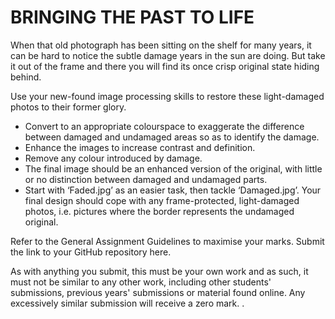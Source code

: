 # BRINGING THE PAST TO LIFE

When that old photograph has been sitting on the shelf for many years, it can be hard to notice the subtle damage years in the sun are doing. But take it out of the frame and there you will find its once crisp original state hiding behind.

Use your new-found image processing skills to restore these light-damaged photos to their former glory.

* Convert to an appropriate colourspace to exaggerate the difference between damaged and undamaged areas so as to identify the damage.
* Enhance the images to increase contrast and definition.
* Remove any colour introduced by damage.
* The final image should be an enhanced version of the original, with little or no distinction between damaged and undamaged parts.
* Start with ‘Faded.jpg’ as an easier task, then tackle ‘Damaged.jpg’. Your final design should cope with any frame-protected, light-damaged photos, i.e. pictures where the border represents the undamaged original.

Refer to the General Assignment Guidelines to maximise your marks. Submit the link to your GitHub repository here.

As with anything you submit, this must be your own work and as such, it must not be similar to any other work, including other students' submissions, previous years' submissions or material found online. Any excessively similar submission will receive a zero mark.
.